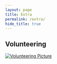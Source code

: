 ```yaml
---
layout: page
title: Extra
permalink: /extra/
hide_title: true
---
```



## Volunteering
[![Volunteering Picture](/assets/pic.jpeg)](/extra/volunteering/)



